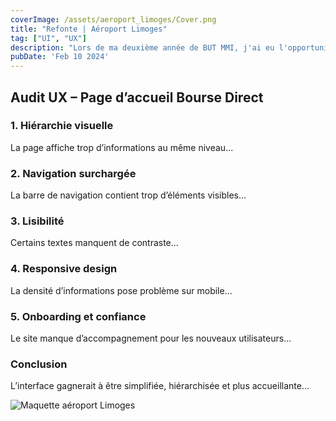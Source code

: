 ```yaml
---
coverImage: /assets/aeroport_limoges/Cover.png
title: "Refonte | Aéroport Limoges"
tag: ["UI", "UX"]
description: "Lors de ma deuxième année de BUT MMI, j'ai eu l'opportunité de travailler avec deux camarades sur la refonte du site de l'aéroport de Limoges..."
pubDate: 'Feb 10 2024'
---
```


## Audit UX – Page d’accueil Bourse Direct

<section class="ux-audit">
  <h3>1. Hiérarchie visuelle</h3>
  <p>La page affiche trop d’informations au même niveau...</p>

  <h3>2. Navigation surchargée</h3>
  <p>La barre de navigation contient trop d’éléments visibles...</p>

  <h3>3. Lisibilité</h3>
  <p>Certains textes manquent de contraste...</p>

  <h3>4. Responsive design</h3>
  <p>La densité d’informations pose problème sur mobile...</p>

  <h3>5. Onboarding et confiance</h3>
  <p>Le site manque d’accompagnement pour les nouveaux utilisateurs...</p>

  <h3>Conclusion</h3>
  <p>L’interface gagnerait à être simplifiée, hiérarchisée et plus accueillante...</p>
</section>

<!-- MAQUETTE affichée après -->
<img src="/assets/aeroport_limoges/maquette.jpg" alt="Maquette aéroport Limoges" />